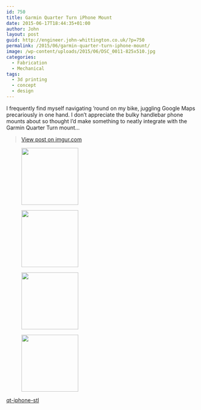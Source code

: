 ```yaml
---
id: 750
title: Garmin Quarter Turn iPhone Mount
date: 2015-06-17T18:44:35+01:00
author: John
layout: post
guid: http://engineer.john-whittington.co.uk/?p=750
permalink: /2015/06/garmin-quarter-turn-iphone-mount/
image: /wp-content/uploads/2015/06/DSC_0011-825x510.jpg
categories:
  - Fabrication
  - Mechanical
tags:
  - 3d printing
  - concept
  - design
---
```

I frequently find myself navigating &#8217;round on my bike, juggling Google Maps precariously in one hand. I don&#8217;t appreciate the bulky handlebar phone mounts about so thought I&#8217;d make something to neatly integrate with the Garmin Quarter Turn mount&#8230;

<blockquote class="imgur-embed-pub" lang="en" data-id="1tFfysl">
  <p>
    <a href="https://imgur.com/1tFfysl">View post on imgur.com</a>
  </p>
</blockquote>



<div id='gallery-17' class='gallery galleryid-750 gallery-columns-3 gallery-size-thumbnail'>
  <figure class='gallery-item'> 
  
  <div class='gallery-icon landscape'>
    <a href='http://localhost/2015/06/garmin-quarter-turn-iphone-mount/dsc_0008-2/'><img width="150" height="150" src="/assets/img/uploads/2015/06/DSC_0008-150x150.jpg" class="attachment-thumbnail size-thumbnail" alt="" loading="lazy" /></a>
  </div></figure><figure class='gallery-item'> 
  
  <div class='gallery-icon landscape'>
    <a href='http://localhost/2015/06/garmin-quarter-turn-iphone-mount/dsc_0011-2/'><img width="150" height="150" src="/assets/img/uploads/2015/06/DSC_0011-150x150.jpg" class="attachment-thumbnail size-thumbnail" alt="" loading="lazy" /></a>
  </div></figure><figure class='gallery-item'> 
  
  <div class='gallery-icon landscape'>
    <a href='http://localhost/2015/06/garmin-quarter-turn-iphone-mount/screen-shot-2015-06-17-at-18-15-12/'><img width="150" height="150" src="/assets/img/uploads/2015/06/Screen-Shot-2015-06-17-at-18.15.12-150x150.png" class="attachment-thumbnail size-thumbnail" alt="" loading="lazy" /></a>
  </div></figure><figure class='gallery-item'> 
  
  <div class='gallery-icon landscape'>
    <a href='http://localhost/2015/06/garmin-quarter-turn-iphone-mount/screen-shot-2015-06-17-at-18-15-31/'><img width="150" height="150" src="/assets/img/uploads/2015/06/Screen-Shot-2015-06-17-at-18.15.31-150x150.png" class="attachment-thumbnail size-thumbnail" alt="" loading="lazy" /></a>
  </div></figure>
</div>

<!--more-->

[qt-iphone-stl](http://engineer.john-whittington.co.uk/wp-content/uploads/2015/06/stl-files.zip)